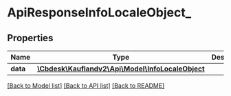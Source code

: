 # ApiResponseInfoLocaleObject_

## Properties
Name | Type | Description | Notes
------------ | ------------- | ------------- | -------------
**data** | [**\Cbdesk\Kauflandv2\Api\Model\InfoLocaleObject**](InfoLocaleObject.md) |  | 

[[Back to Model list]](../../README.md#documentation-for-models) [[Back to API list]](../../README.md#documentation-for-api-endpoints) [[Back to README]](../../README.md)

